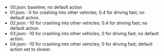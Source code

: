 * 00.json: baseline; no default action
* 01.json: -5 for crashing into other vehicles; 0.4 for driving fast; no default action.
* 02.json: -10 for crashing into other vehicles; 0.4 for driving fast; no default action.
* 03.json: -10 for crashing into other vehicles; 0 for driving fast; no default action.
* 04.json: -10 for crashing into other vehicles; 0 for driving fast; default action set to slower.
